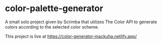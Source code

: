 # color-palette-generator
A small solo project given by Scrimba that utilizes The Color API to generate colors according to the selected color scheme.

This project is live at https://color-generator-mackuha.netlify.app/
